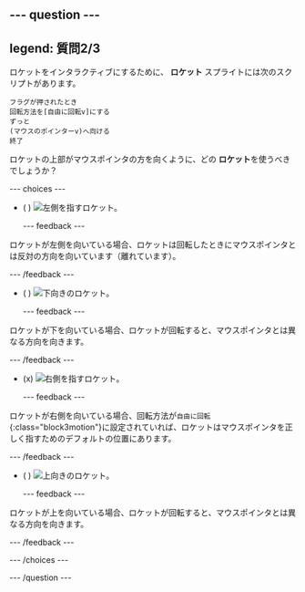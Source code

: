 --- question ---
---
legend: 質問2/3
---

ロケットをインタラクティブにするために、 **ロケット** スプライトには次のスクリプトがあります。

```blocks3
フラグが押されたとき
回転方法を[自由に回転v]にする
ずっと
(マウスのポインターv)へ向ける
終了
```

ロケットの上部がマウスポインタの方を向くように、どの **ロケット**を使うべきでしょうか？

--- choices ---

- ( ) ![左側を指すロケット。](images/rocket_left.png)

  --- feedback ---

ロケットが左側を向いている場合、ロケットは回転したときにマウスポインタとは反対の方向を向いています（離れています）。

  --- /feedback ---

- ( ) ![下向きのロケット。](images/rocket_down.png)

  --- feedback ---

ロケットが下を向いている場合、ロケットが回転すると、マウスポインタとは異なる方向を向きます。

  --- /feedback ---

- (x) ![右側を指すロケット。](images/rocket_right.png)

  --- feedback ---

ロケットが右側を向いている場合、回転方法が`自由に回転`{:class="block3motion"}に設定されていれば、ロケットはマウスポインタを正しく指すためのデフォルトの位置にあります。

  --- /feedback ---

- ( ) ![上向きのロケット。](images/rocket_up.png)

  --- feedback ---

ロケットが上を向いている場合、ロケットが回転すると、マウスポインタとは異なる方向を向きます。

  --- /feedback ---

--- /choices ---

--- /question ---
